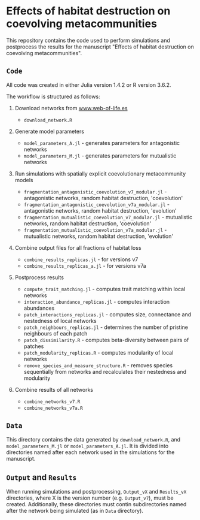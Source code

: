 # Effects of habitat destruction on coevolving metacommunities

This repository contains the code used to perform simulations and postprocess the results for the manuscript "Effects of habitat destruction on coevolving metacommunities".

## `Code`
All code was created in either Julia version 1.4.2 or R version 3.6.2.

The workflow is structured as follows:

1. Download networks from www.web-of-life.es
    - `download_network.R`

2. Generate model parameters
    - `model_parameters_A.jl` - generates parameters for antagonistic networks
    - `model_parameters_M.jl` - generates parameters for mutualistic networks

3. Run simulations with spatially explicit coevolutionary metacommunity models
    - `fragmentation_antagonistic_coevolution_v7_modular.jl` - antagonistic networks, random habitat destruction, 'coevolution'
    - `fragmentation_antagonistic_coevolution_v7a_modular.jl` - antagonistic networks, random habitat destruction, 'evolution'
    - `fragmentation_mutualistic_coevolution_v7_modular.jl` - mutualistic networks, random habitat destruction, 'coevolution'
    - `fragmentation_mutualistic_coevolution_v7a_modular.jl` - mutualistic networks, random habitat destruction, 'evolution'

4. Combine output files for all fractions of habitat loss
    - `combine_results_replicas.jl` - for versions v7
    - `combine_results_replicas_a.jl` - for versions v7a

5. Postprocess results
    - `compute_trait_matching.jl` - computes trait matching within local networks
    - `interaction_abundance_replicas.jl` - computes interaction abundances
    - `patch_interactions_replicas.jl` - computes size, connectance and nestedness of local networks
    - `patch_neighbours_replicas.jl` - determines the number of pristine neighbours of each patch
    - `patch_dissimilarity.R` - computes beta-diversity between pairs of patches
    - `patch_modularity_replicas.R` - computes modularity of local networks
    - `remove_species_and_measure_structure.R` - removes species sequentially from networks and recalculates their nestedness and modularity

6. Combine results of all networks
    - `combine_networks_v7.R`
    - `combine_networks_v7a.R`


## `Data`
This directory contains the data generated by `download_network.R`, and `model_parameters_M.jl` or `model_parameters_A.jl`. 
It is divided into directories named after each network used in the simulations for the manuscript. 

## `Output` and `Results`
When running simulations and postprocessing, `Output_vX` and `Results_vX` directories, where X is the version number (e.g. `Output_v7`), must be created. 
Additionally, these directories must contin subdirectories named after the network being simulated (as in `Data` directory). 

